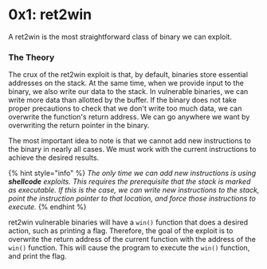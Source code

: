 # 0x1: ret2win

A ret2win is the most straightforward class of binary we can exploit.

### The Theory

The crux of the ret2win exploit is that, by default, binaries store essential addresses on the stack. At the same time, when we provide input to the binary, we also write our data to the stack. In vulnerable binaries, we can write more data than allotted by the buffer. If the binary does not take proper precautions to check that we don't write too much data, we can overwrite the function's return address. We can go anywhere we want by overwriting the return pointer in the binary.

The most important idea to note is that we cannot add new instructions to the binary in nearly all cases. We must work with the current instructions to achieve the desired results.

{% hint style="info" %}
_The only time we can add new instructions is using **shellcode** exploits. This requires the prerequisite that the stack is marked as executable. If this is the case, we can write new instructions to the stack, point the instruction pointer to that location, and force those instructions to execute._
{% endhint %}

ret2win vulnerable binaries will have a `win()` function that does a desired action, such as printing a flag. Therefore, the goal of the exploit is to overwrite the return address of the current function with the address of the `win()` function. This will cause the program to execute the `win()` function, and print the flag.

